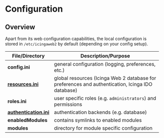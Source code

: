 # Configuration <a id="configuration"></a>

## Overview <a id="configuration-overview"></a>

Apart from its web configuration capabilities, the local configuration is
stored in `/etc/icingaweb2` by default (depending on your config setup).

| File/Directory                                    | Description/Purpose |
| ------------------------------------------------- | ------------------- |
| **config.ini**                                    | general configuration (logging, preferences, etc.) |
| [**resources.ini**](04-Resources.md)              | global resources (Icinga Web 2 database for preferences and authentication, Icinga IDO database) |
| **roles.ini**                                     | user specific roles (e.g. `administrators`) and permissions |
| [**authentication.ini**](05-Authentication.md)    | authentication backends (e.g. database) |
| **enabledModules**                                | contains symlinks to enabled modules |
| **modules**                                       | directory for module specific configuration |
